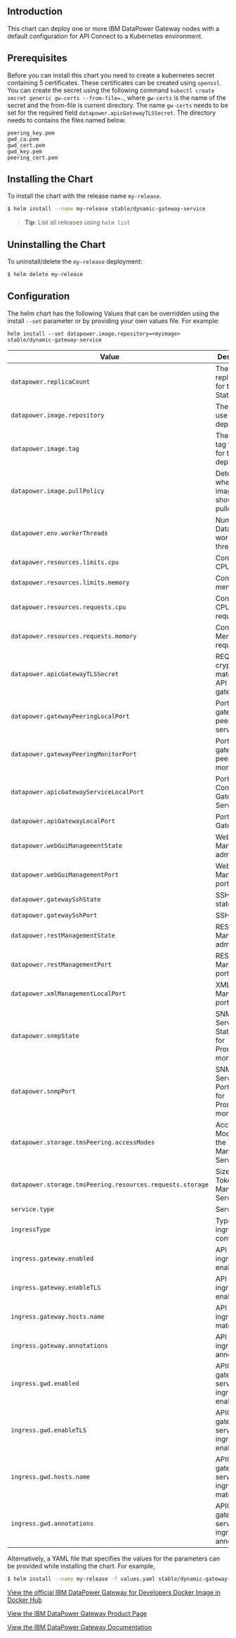 ## Introduction

This chart can deploy one or more IBM DataPower Gateway nodes with a default configuration for API Connect to a Kubernetes environment.

## Prerequisites
Before you can install this chart you need to create a kubernetes secret containing 5 certificates. These certificates can be created using `openssl`. You can create the secret using the following command `kubectl create secret generic gw-certs --from-file=.`, where `gw-certs` is the name of the secret and the from-file is current directory. The name `gw-certs` needs to be set for the required field `datapower.apicGatewayTLSSecret`. The directory needs to contains the files named below.
```
peering_key.pem
gwd_ca.pem       
gwd_cert.pem
gwd_key.pem      
peering_cert.pem
```

 ## Installing the Chart
 To install the chart with the release name `my-release`.
 ```bash
$ helm install --name my-release stable/dynamic-gateway-service
```


> **Tip**: List all releases using `helm list`

 ## Uninstalling the Chart
To uninstall/delete the `my-release` deployment:

```bash
$ helm delete my-release
```

## Configuration
The helm chart has the following Values that can be overridden using the install `--set` parameter or by providing your own values file. For example:

`helm install --set datapower.image.repository=<myimage> stable/dynamic-gateway-service`

| Value                                                           | Description                                        | Default               |
|-----------------------------------------------------------------|----------------------------------------------------|-----------------------|
| `datapower.replicaCount`                                        | The replicaCount for the StatefulSet               | 3                     |
| `datapower.image.repository`                                    | The image to use for this deployment               | ibmcom/datapower      |
| `datapower.image.tag`                                           | The image tag to use for this deployment           | 2018.4.1              |
| `datapower.image.pullPolicy`                                    | Determines when the image should be pulled         | IfNotPresent          |
| `datapower.env.workerThreads`                                   | Number of DataPower worker threads                 |                       |
| `datapower.resources.limits.cpu`                                | Container CPU limit                                | 8                     |
| `datapower.resources.limits.memory`                             | Container memory limit                             | 8Gi                   |
| `datapower.resources.requests.cpu`                              | Container CPU requested                            | 8                     |
| `datapower.resources.requests.memory`                           | Container Memory requested                         | 8Gi                   |
| `datapower.apicGatewayTLSSecret`                                | REQUIRED: crypto material for API Connect gateway  | N/A (required)        |
| `datapower.gatewayPeeringLocalPort`                             | Port for gateway peering server                    | 16380                 |
| `datapower.gatewayPeeringMonitorPort`                           | Port for gateway peering monitor                   | 26380                 |
| `datapower.apicGatewayServiceLocalPort`                         | Port for API Connect Gateway Service               | 3000                  |
| `datapower.apiGatewayLocalPort`                                 | Port for API Gateway                               | 9443                  |
| `datapower.webGuiManagementState`                               | WebGUI Management admin state                      | disabled              |
| `datapower.webGuiManagementPort`                                | WebGUI Management port                             | 9090                  |
| `datapower.gatewaySshState`                                     | SSH admin state                                    | disabled              |
| `datapower.gatewaySshPort`                                      | SSH Port                                           | 9022                  |
| `datapower.restManagementState`                                 | REST Management admin state                        | disabled              |
| `datapower.restManagementPort`                                  | REST Management port                               | 5554                  |
| `datapower.xmlManagementLocalPort`                              | XML Management port                                | 5550                  |
| `datapower.snmpState`                                           | SNMP Service State(used for Prometheus monitoring) | enabled               |
| `datapower.snmpPort`                                            | SNMP Service Port(used for Prometheus monitoring)  | 1161                  |
| `datapower.storage.tmsPeering.accessModes`                      | Access Modes for the Token Management Service Disk | [ReadWriteOnce]       |
| `datapower.storage.tmsPeering.resources.requests.storage`       | Size for the Token Management Service Disk         | 10Gi                  |
| `service.type`                                                  | Service type                                       | ClusterIP             |
| `ingressType`                                                   | Type of ingress controller                         | ingress               |
| `ingress.gateway.enabled`                                       | API gateway ingress enabled                        | true                  |
| `ingress.gateway.enableTLS`                                     | API gateway ingress TLS enabled                    | false                 |
| `ingress.gateway.hosts.name`                                    | API gateway ingress host matches                   | [gateway.example.com] |
| `ingress.gateway.annotations`                                   | API gateway ingress annotations                    | []                    |
| `ingress.gwd.enabled`                                           | APIC gateway service ingress enabled               | true                  |
| `ingress.gwd.enableTLS`                                         | APIC gateway service ingress TLS enabled           | false                 |
| `ingress.gwd.hosts.name`                                        | APIC gateway service ingress host matches          | [gwd.example.com]     |
| `ingress.gwd.annotations`                                       | APIC gateway service ingress annotations           | []                    |


Alternatively, a YAML file that specifies the values for the parameters can be provided while installing the chart. For example,

```bash
$ helm install --name my-release -f values.yaml stable/dynamic-gateway-service
```

[View the official IBM DataPower Gateway for Developers Docker Image in Docker Hub](https://hub.docker.com/r/ibmcom/datapower/)

[View the IBM DataPower Gateway Product Page](http://www-03.ibm.com/software/products/en/datapower-gateway)

[View the IBM DataPower Gateway Documentation](https://www.ibm.com/support/knowledgecenter/SS9H2Y)
